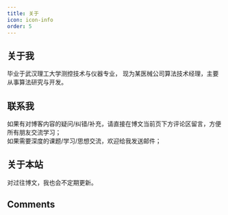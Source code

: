 ```yaml
---
title: 关于
icon: icon-info
order: 5
---
```


## 关于我
毕业于武汉理工大学测控技术与仪器专业， 现为某医械公司算法技术经理，主要从事算法研究与开发。

## 联系我
如果有对博客内容的疑问/纠错/补充，请直接在博文当前页下方评论区留言，方便所有朋友交流学习；<br>
如果需要深度的课题/学习/思想交流，欢迎给我发送邮件；<br>

## 关于本站
对过往博文，我也会不定期更新。<br>


## Comments

